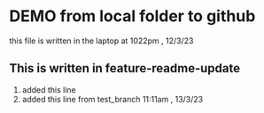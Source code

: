 # DEMO from local folder to github

this file is written in the laptop at 1022pm , 12/3/23

## This is written in feature-readme-update
1. added this line
2. added this line from test_branch 11:11am , 13/3/23